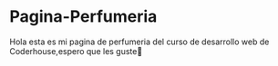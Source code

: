﻿# Pagina-Perfumeria
Hola esta es mi pagina de perfumeria del curso de desarrollo web de Coderhouse,espero que les guste🎄
